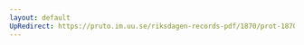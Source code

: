 ```yaml
---
layout: default
UpRedirect: https://pruto.im.uu.se/riksdagen-records-pdf/1870/prot-1870--fk--326.pdf
---
```

